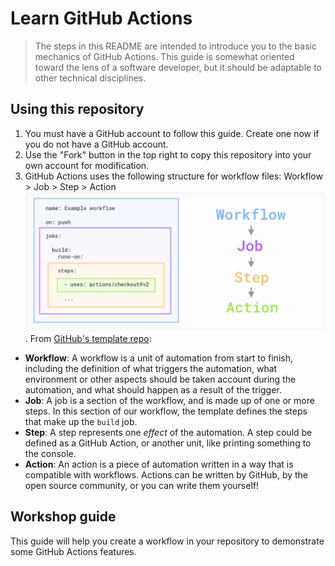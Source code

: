 # Learn GitHub Actions

> The steps in this README are intended to introduce you to the basic mechanics of GitHub Actions.
> This guide is somewhat oriented toward the lens of a software developer, but it should be adaptable to other technical disciplines.

## Using this repository

1. You must have a GitHub account to follow this guide. Create one now if you do not have a GitHub account.
2. Use the "Fork" button in the top right to copy this repository into your own account for modification.
2. GitHub Actions uses the following structure for workflow files: Workflow > Job > Step > Action
![GitHub Actions file structure](assets\github-actions-file-structure.png). From [GitHub's template repo](https://github.com/skills/continuous-integration):
  - **Workflow**: A workflow is a unit of automation from start to finish, including the definition of what triggers the automation, what environment or other aspects should be taken account during the automation, and what should happen as a result of the trigger.
  - **Job**: A job is a section of the workflow, and is made up of one or more steps. In this section of our workflow, the template defines the steps that make up the `build` job.
  - **Step**: A step represents one _effect_ of the automation. A step could be defined as a GitHub Action, or another unit, like printing something to the console.
  - **Action**: An action is a piece of automation written in a way that is compatible with workflows. Actions can be written by GitHub, by the open source community, or you can write them yourself!

## Workshop guide

This guide will help you create a workflow in your repository to demonstrate some GitHub Actions features.
